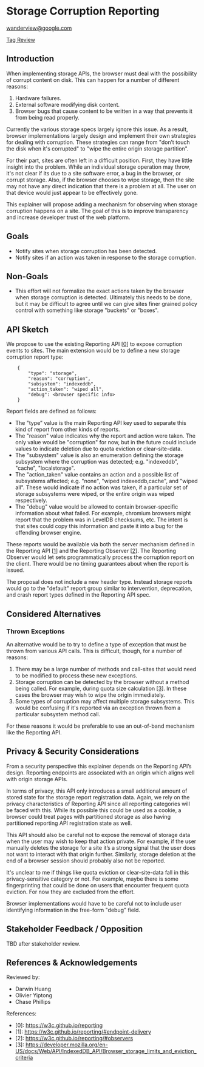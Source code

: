 # Storage Corruption Reporting

[wanderview@google.com](mailto:wanderview@google.com)

[Tag Review](https://github.com/w3ctag/design-reviews/issues/419)

## Introduction

When implementing storage APIs, the browser must deal with the possibility of corrupt content on disk.  This can happen for a number of different reasons:

1.  Hardware failures.
1.  External software modifying disk content.
1.  Browser bugs that cause content to be written in a way that prevents it from being read properly.

Currently the various storage specs largely ignore this issue.  As a result, browser implementations largely design and implement their own strategies for dealing with corruption.  These strategies can range from "don’t touch the disk when it's corrupted" to "wipe the entire origin storage partition".

For their part, sites are often left in a difficult position.  First, they have little insight into the problem.  While an individual storage operation may throw, it's not clear if its due to a site software error, a bug in the browser, or corrupt storage.  Also, if the browser chooses to wipe storage, then the site may not have any direct indication that there is a problem at all.  The user on that device would just appear to be effectively gone.

This explainer will propose adding a mechanism for observing when storage corruption happens on a site.  The goal of this is to improve transparency and increase developer trust of the web platform.

## Goals

*   Notify sites when storage corruption has been detected.
*   Notify sites if an action was taken in response to the storage corruption.

## Non-Goals

*   This effort will not formalize the exact actions taken by the browser when storage corruption is detected.  Ultimately this needs to be done, but it may be difficult to agree until we can give sites finer grained policy control with something like storage "buckets" or "boxes".

## API Sketch

We propose to use the existing Reporting API [[0]] to expose corruption events to sites.  The main extension would be to define a new storage corruption report type:


```
    {
    	"type": "storage",
    	"reason": "corruption",
    	"subsystem": "indexeddb",
    	"action_taken": "wiped all",
    	"debug": <browser specific info>
    }
```

Report fields are defined as follows:

 * The "type” value is the main Reporting API key used to separate this kind of report from other kinds of reports.
 * The "reason" value indicates why the report and action were taken.  The only value would be "corruption" for now, but in the future could include values to indicate deletion due to quota eviction or clear-site-data.
 * The "subsystem" value is also an enumeration defining the storage subsystem where the corruption was detected; e.g. "indexeddb", "cache", "localstorage".
 * The "action_taken" value contains an action and a possible list of subsystems affected; e.g. "none", "wiped indexeddb,cache", and "wiped all".  These would indicate if no action was taken, if a particular set of storage subsystems were wiped, or the entire origin was wiped respectively.
 * The "debug" value would be allowed to contain browser-specific information about what failed.  For example, chromium browsers might report that the problem was in LevelDB checksums, etc.  The intent is that sites could copy this information and paste it into a bug for the offending browser engine.

These reports would be available via both the server mechanism defined in the Reporting API [[1]] and the Reporting Observer [[2]].  The Reporting Observer would let sets programmatically process the corruption report on the client.  There would be no timing guarantees about when the report is issued.

The proposal does not include a new header type.  Instead storage reports would go to the "default" report group similar to intervention, deprecation, and crash report types defined in the Reporting API spec.

## Considered Alternatives

### Thrown Exceptions

An alternative would be to try to define a type of exception that must be thrown from various API calls.  This is difficult, though, for a number of reasons:

1.  There may be a large number of methods and call-sites that would need to be modified to process these new exceptions.
1.  Storage corruption can be detected by the browser without a method being called.  For example, during quota size calculation [[3]].  In these cases the browser may wish to wipe the origin immediately.
1.  Some types of corruption may affect multiple storage subsystems.  This would be confusing if it's reported via an exception thrown from a particular subsystem method call.

For these reasons it would be preferable to use an out-of-band mechanism like the Reporting API.

## Privacy & Security Considerations

From a security perspective this explainer depends on the Reporting API’s design.  Reporting endpoints are associated with an origin which aligns well with origin storage APIs.

In terms of privacy, this API only introduces a small additional amount of stored state for the storage report registration data.  Again, we rely on the privacy characteristics of Reporting API since all reporting categories will be faced with this.  While its possible this could be used as a cookie, a browser could treat pages with partitioned storage as also having partitioned reporting API registration state as well.

This API should also be careful not to expose the removal of storage data when the user may wish to keep that action private.  For example, if the user manually deletes the storage for a site it’s a strong signal that the user does not want to interact with that origin further.  Similarly, storage deletion at the end of a browser session should probably also not be reported.

It's unclear to me if things like quota eviction or clear-site-data fall in this privacy-sensitive category or not.  For example, maybe there is some fingerprinting that could be done on users that encounter frequent quota eviction.  For now they are excluded from the effort.

Browser implementations would have to be careful not to include user identifying information in the free-form "debug" field.

## Stakeholder Feedback / Opposition

TBD after stakeholder review.

## References & Acknowledgements

Reviewed by:

*   Darwin Huang
*   Olivier Yiptong
*   Chase Phillips

References:

* \[0]: https://w3c.github.io/reporting
* \[1]: https://w3c.github.io/reporting/#endpoint-delivery
* \[2]: https://w3c.github.io/reporting/#observers
* \[3]: https://developer.mozilla.org/en-US/docs/Web/API/IndexedDB_API/Browser_storage_limits_and_eviction_criteria

[0]: https://w3c.github.io/reporting
[1]: https://w3c.github.io/reporting/#endpoint-delivery
[2]: https://w3c.github.io/reporting/#observers
[3]: https://developer.mozilla.org/en-US/docs/Web/API/IndexedDB_API/Browser_storage_limits_and_eviction_criteria

